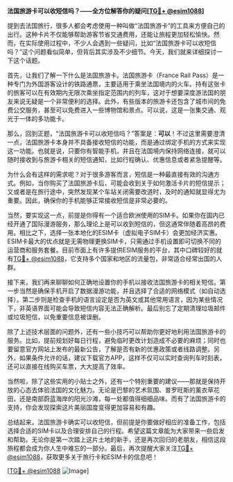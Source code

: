 **法国旅游卡可以收短信吗？——全方位解答你的疑问[[TG💪+ @esim1088](https://t.me/s/esim1088)]**

提到去法国旅行，很多人都会考虑使用一种叫做“法国旅游卡”的工具来方便自己的出行。这种卡片不仅能够帮助游客节省交通费用，还能让旅程更加轻松愉快。然而，在实际使用过程中，不少人会遇到一些疑问，比如“法国旅游卡可以收短信吗？”这个问题看似简单，但背后其实涉及不少细节。今天，我们就来详细探讨一下这个话题。

首先，让我们了解一下什么是法国旅游卡。法国旅游卡（France Rail Pass）是一种专门为外国游客设计的铁路通票，主要适用于乘坐法国境内的火车。持有这张卡的旅客可以在有效期内无限次乘坐指定范围内的列车，这对于想要深度游法国的朋友来说无疑是一个非常便利的选择。此外，有些版本的旅游卡还包含了城市间的免费公交服务，甚至可以免费进入一些博物馆和景点。可以说，这是一张集交通、观光于一体的多功能卡。

那么，回到正题，“法国旅游卡可以收短信吗？”答案是：**可以**！不过这里需要澄清一点，法国旅游卡本身并不具备接收短信的功能，而是通过绑定手机的方式来实现这一功能。也就是说，只要你有智能手机，并且在法国境内保持网络连接，就可以随时接收到与旅游卡相关的短信通知，比如行程确认、优惠信息或者紧急提醒等。

为什么会有这样的需求呢？对于很多游客而言，短信是一种最直接有效的沟通方式。例如，当你购买了法国旅游卡后，可能会收到关于如何激活卡片的短信提示；又或者是在旅行途中，突然发现某个车站关闭需要改道时，及时的通知就显得尤为重要。因此，确保你的手机能够正常接收短信是非常必要的。

当然，要实现这一点，前提是你得有一个适合欧洲使用的SIM卡。如果你在国内已经开通了国际漫游服务，那么理论上是可以收到短信的，但这通常伴随着高昂的费用。相比之下，选择一张本地化的ESIM卡（虚拟电子SIM卡）会更加经济实惠。ESIM卡最大的优点就是无需物理更换SIM卡，只需通过手机设置即可切换不同的运营商和服务套餐。目前市面上有许多提供ESIM服务的平台，其中口碑较好的就有[TG💪+ @esim1088](https://t.me/s/esim1088)，它支持多个国家和地区的流量包，非常适合经常出国的人群。

接下来，我们再来聊聊如何正确地设置你的手机以接收法国旅游卡的相关短信。第一步当然是确保手机开启了数据漫游功能，并且选择了合适的网络模式（如自动选择）。第二步则是检查手机的语言设定是否为英文或其他常用语言，因为某些情况下，非英语界面可能会导致短信内容无法正确解析。最后别忘了定期清理垃圾邮件或垃圾短信，以免重要信息被误删。

除了上述技术层面的问题外，还有一些小技巧可以帮助你更好地利用法国旅游卡的服务。比如，提前规划好每日行程，避免临时更改计划造成不必要的麻烦；同时也要留意官方网站上发布的最新公告，了解是否有新的优惠政策或者线路调整。另外，如果条件允许的话，建议下载官方APP，这样不仅可以实时查询列车时刻表，还可以直接在线购买车票，大大提高了效率。

当然啦，除了这些实用的小贴士之外，还有一个特别重要的建议——那就是保持开放的心态去体验法国的文化魅力。无论是巴黎的艺术氛围、普罗旺斯的薰衣草花田，还是南部蔚蓝海岸的阳光沙滩，每一处都值得细细品味。而有了法国旅游卡的支持，你会发现探索这片美丽国度变得更加容易和有趣。

总结起来，法国旅游卡确实可以收短信，但前提是你要做好相应的准备工作，包括选择合适的SIM卡以及合理安排自己的行程。希望这篇文章能为大家带来一些启发和帮助。无论你是第一次踏上这片土地的新手，还是再次回归的老朋友，相信这段旅程都会成为你人生中难忘的一部分。最后，再次提醒大家关注[TG💪+ @esim1088](https://t.me/s/esim1088)，获取更多关于旅行卡和ESIM卡的信息吧！

[[TG💪+ @esim1088](https://t.me/s/esim1088) ![Image](https://i.postimg.cc/4NQfJmqS/Snipaste-2025-05-13-00-14-12.png)]